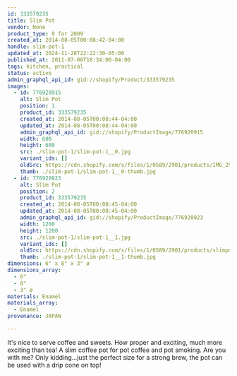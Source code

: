 ```yaml
---
id: 333579235
title: Slim Pot
vendor: None
product_type: 9 for 2009
created_at: 2014-08-05T00:08:42-04:00
handle: slim-pot-1
updated_at: 2024-11-28T22:22:30-05:00
published_at: 2011-07-06T18:34:00-04:00
tags: kitchen, practical
status: active
admin_graphql_api_id: gid://shopify/Product/333579235
images:
  - id: 776920915
    alt: Slim Pot
    position: 1
    product_id: 333579235
    created_at: 2014-08-05T00:08:44-04:00
    updated_at: 2014-08-05T00:08:44-04:00
    admin_graphql_api_id: gid://shopify/ProductImage/776920915
    width: 600
    height: 600
    src: ./slim-pot-1/slim-pot-1__0.jpg
    variant_ids: []
    oldSrc: https://cdn.shopify.com/s/files/1/0589/2901/products/IMG_2962.jpeg?v=1407211724
    thumb: ./slim-pot-1/slim-pot-1__0-thumb.jpg
  - id: 776920923
    alt: Slim Pot
    position: 2
    product_id: 333579235
    created_at: 2014-08-05T00:08:45-04:00
    updated_at: 2014-08-05T00:08:45-04:00
    admin_graphql_api_id: gid://shopify/ProductImage/776920923
    width: 1200
    height: 1200
    src: ./slim-pot-1/slim-pot-1__1.jpg
    variant_ids: []
    oldSrc: https://cdn.shopify.com/s/files/1/0589/2901/products/slimpot.jpeg?v=1407211725
    thumb: ./slim-pot-1/slim-pot-1__1-thumb.jpg
dimensions: 6" x 8" x 3" ø
dimensions_array:
  - 6"
  - 8"
  - 3" ø
materials: Enamel
materials_array:
  - Enamel
provenance: JAPAN

---
```


It's nice to serve coffee and sweets. How proper and exciting, much more exciting than tea! A slim coffee pot for pot coffee and pot smoking. Are you with me? Only kidding...just the perfect size for a strong brew, the pot can be used with a drip cone on top!